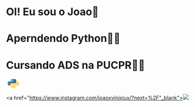 # OI! Eu sou o Joao👾 
# Aperndendo Python🧑‍💻
# Cursando ADS na PUCPR🧑‍🎓
<img align="center" alt="Joao." height="30" width="40" src="https://raw.githubusercontent.com/devicons/devicon/master/icons/python/python-original.svg">


<a href="https://www.instagram.com/joaoxvinixiux/?next=%2F"_blank"><img src="https://img.shields.io/badge/-Instagram-%23E4405F?style=for-the-badge&logo=instagram&logoColor=white" target="_blank"></a>





